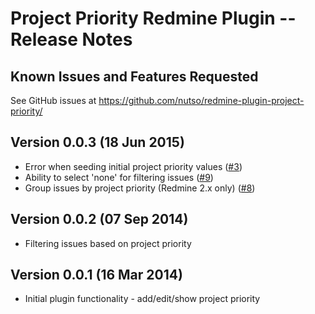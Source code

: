 # Project Priority Redmine Plugin -- Release Notes

## Known Issues and Features Requested

See GitHub issues at https://github.com/nutso/redmine-plugin-project-priority/

## Version 0.0.3 (18 Jun 2015)

* Error when seeding initial project priority values ([#3](https://github.com/nutso/redmine-plugin-project-priority/issues/3))
* Ability to select 'none' for filtering issues ([#9](https://github.com/nutso/redmine-plugin-project-priority/issues/9))
* Group issues by project priority (Redmine 2.x only) ([#8](https://github.com/nutso/redmine-plugin-project-priority/issues/8))

## Version 0.0.2 (07 Sep 2014)

* Filtering issues based on project priority

## Version 0.0.1 (16 Mar 2014)

* Initial plugin functionality - add/edit/show project priority
